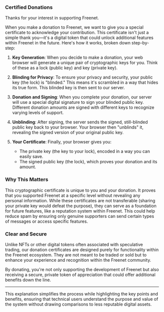 
### Certified Donations

Thanks for your interest in supporting Freenet.

When you make a donation to Freenet, we want to give you a special certificate
to acknowledge your contribution. This certificate isn't just a simple thank
you—it's a digital token that could unlock additional features within Freenet in
the future. Here's how it works, broken down step-by-step:

1. **Key Generation**: When you decide to make a donation, your web browser will
   generate a unique pair of cryptographic keys for you. Think of these as a
   lock (public key) and key (private key). 

2. **Blinding for Privacy**: To ensure your privacy and security, your public
   key (the lock) is "blinded." This means it's scrambled in a way that hides
   its true form. This blinded key is then sent to our server.

3. **Donation and Signing**: When you complete your donation, our server will
   use a special digital signature to sign your blinded public key. Different
   donation amounts are signed with different keys to recognize varying levels
   of support.

4. **Unblinding**: After signing, the server sends the signed, still-blinded
   public key back to your browser. Your browser then "unblinds" it, revealing
   the signed version of your original public key.

5. **Your Certificate**: Finally, your browser gives you:
   - The private key (the key to your lock), encoded in a way you can easily
     save.
   - The signed public key (the lock), which proves your donation and its
     amount.

### Why This Matters

This cryptographic certificate is unique to you and your donation. It proves
that you supported Freenet at a specific level without revealing any personal
information. While these certificates are not transferable (sharing your private
key would defeat the purpose), they can serve as a foundation for future
features, like a reputation system within Freenet. This could help reduce spam
by ensuring only genuine supporters can send certain types of messages or access
specific features.

### Clear and Secure

Unlike NFTs or other digital tokens often associated with speculative trading,
our donation certificates are designed purely for functionality within the
Freenet ecosystem. They are not meant to be traded or sold but to enhance your
experience and recognition within the Freenet community.

By donating, you're not only supporting the development of Freenet but also
receiving a secure, private token of appreciation that could offer additional
benefits down the line.

---

This explanation simplifies the process while highlighting the key points and
benefits, ensuring that technical users understand the purpose and value of the
system without drawing comparisons to less reputable digital assets.